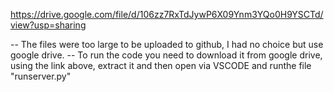 https://drive.google.com/file/d/106zz7RxTdJywP6X09Ynm3YQo0H9YSCTd/view?usp=sharing

-- The files were too large to be uploaded to github, I had no choice but use google drive. 
-- To run the code you  need to download it from google drive, using the link above, extract it and then open via VSCODE and runthe file "runserver.py"
